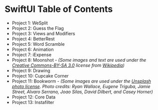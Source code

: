 # SwiftUI Table of Contents

- Project 1: WeSplit
- Project 2: Guess the Flag
- Project 3: Views and Modifiers
- Project 4: BetterRest
- Project 5: Word Scramble
- Project 6: Animation
- Project 7: iExpense
- Project 8: Moonshot - *(Some images and text are used under the [Creative Commons-BY-SA 3.0](https://creativecommons.org/licenses/by-sa/3.0/) license from [Wikipedia](Wikipedia.org))*
- Project 9: Drawing
- Project 10: Cupcake Corner
- Project 11: Bookworm - *(Some images are used under the [Unsplash photo license](https://unsplash.com/license). Photo credits: Ryan Wallace, Eugene Triguba, Jamie Street, Alvaro Serrano, Joao Silas, David Dilbert, and Casey Horner)*
- Project 12: Core Data
- Project 13: Instafilter
